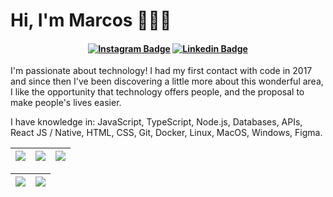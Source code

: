 # Hi, I'm Marcos 👨🏻‍💻

<h4 align="center">

[![Instagram Badge](https://img.shields.io/badge/-instagram-red?style=for-the-badge&logo=instagram&logoColor=white&link=https://github.com/Markimg22)](https://www.instagram.com/marcosg_campos/)
[![Linkedin Badge](https://img.shields.io/badge/-Linkedin-blue?style=for-the-badge&logo=Linkedin&logoColor=white&link=https://github.com/Markimg22)](https://www.linkedin.com/in/marcos-guilherme-g-m-campos/)

</h4>

I'm passionate about technology! I had my first contact with code in 2017 and since then I've been discovering a little more about this wonderful area, I like the opportunity that technology offers people, and the proposal to make people's lives easier.

I have knowledge in: JavaScript, TypeScript, Node.js, Databases, APIs, React JS / Native, HTML, CSS, Git, Docker, Linux, MacOS, Windows, Figma.

| ![](http://github-profile-summary-cards.vercel.app/api/cards/stats?username=Markimg22&theme=nord_dark) | ![](http://github-profile-summary-cards.vercel.app/api/cards/repos-per-language?username=Markimg22&hide=Html&theme=nord_dark) | ![](http://github-profile-summary-cards.vercel.app/api/cards/most-commit-language?username=Markimg22&theme=nord_dark) |
| :-: | :-: | :-: |

| ![](http://github-profile-summary-cards.vercel.app/api/cards/profile-details?username=Markimg22&theme=nord_dark) | ![](https://github-readme-streak-stats.herokuapp.com/?user=Markimg22&hide_border=true&date_format=M%20j%5B%2C%20Y%5D&background=2D3742&stroke=2D3742&ring=6bbbca&fire=6bbbca&currStreakNum=fff&sideNums=6bbbca&currStreakLabel=6bbbca&sideLabels=fff&dates=fff) |
| :-: | :-: |
